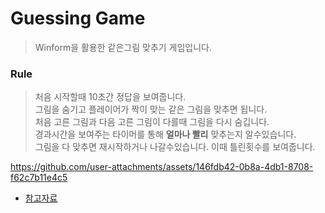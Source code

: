 # Guessing Game

> Winform을 활용한 같은그림 맞추기 게임입니다.

### Rule

> 처음 시작할때 10초간 정답을 보여줍니다. <br>
> 그림을 숨기고 플레이어가 짝이 맞는 같은 그림을 맞추면 됩니다. <br>
> 처음 고른 그림과 다음 고른 그림이 다를때 그림을 다시 숨깁니다. <br>
> 경과시간을 보여주는 타이머를 통해 **얼마나 빨리** 맞추는지 알수있습니다. <br>
> 그림을 다 맞추면 재시작하거나 나갈수있습니다. 이때 틀린횟수를 보여줍니다. <br>

https://github.com/user-attachments/assets/146fdb42-0b8a-4db1-8708-f62c7b11e4c5


- [참고자료](https://learn.microsoft.com/ko-kr/visualstudio/get-started/csharp/tutorial-windows-forms-create-match-game?view=vs-2022)
